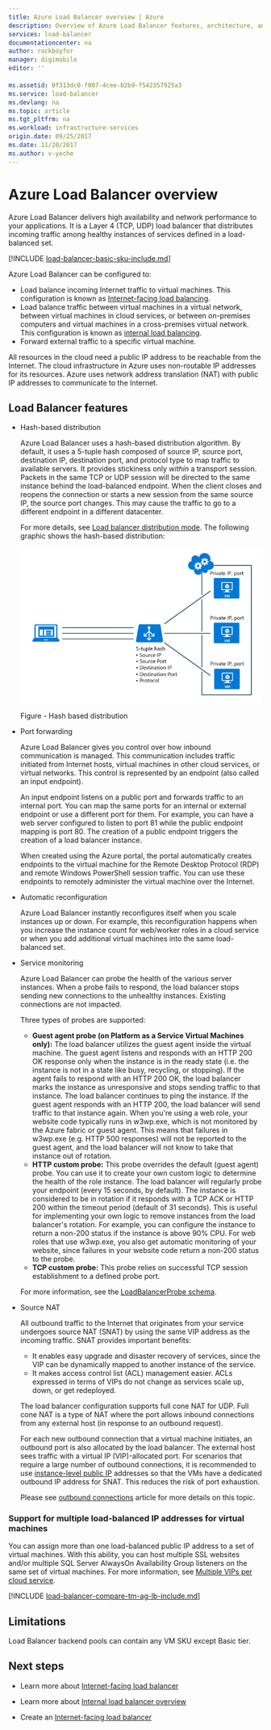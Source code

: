 ```yaml
---
title: Azure Load Balancer overview | Azure
description: Overview of Azure Load Balancer features, architecture, and implementation. Learn how the load balancer works and leverage it in the cloud.
services: load-balancer
documentationcenter: na
author: rockboyfor
manager: digimobile
editor: ''

ms.assetid: 0f313dc0-f007-4cee-b2b9-f542357925a3
ms.service: load-balancer
ms.devlang: na
ms.topic: article
ms.tgt_pltfrm: na
ms.workload: infrastructure-services
origin.date: 09/25/2017
ms.date: 11/20/2017
ms.author: v-yeche
---
```


# Azure Load Balancer overview

Azure Load Balancer delivers high availability and network performance to your applications. It is a Layer 4 (TCP, UDP) load balancer that distributes incoming traffic among healthy instances of services defined in a load-balanced set.

[!INCLUDE [load-balancer-basic-sku-include.md](../../includes/load-balancer-basic-sku-include.md)]

Azure Load Balancer can be configured to:

* Load balance incoming Internet traffic to virtual machines. This configuration is known as [Internet-facing load balancing](load-balancer-internet-overview.md).
* Load balance traffic between virtual machines in a virtual network, between virtual machines in cloud services, or between on-premises computers and virtual machines in a cross-premises virtual network. This configuration is known as [internal load balancing](load-balancer-internal-overview.md).
* Forward external traffic to a specific virtual machine.

All resources in the cloud need a public IP address to be reachable from the Internet. The cloud infrastructure in Azure uses non-routable IP addresses for its resources. Azure uses network address translation (NAT) with public IP addresses to communicate to the Internet.

## Load Balancer features

* Hash-based distribution

    Azure Load Balancer uses a hash-based distribution algorithm. By default, it uses a 5-tuple hash composed of source IP, source port, destination IP, destination port, and protocol type to map traffic to available servers. It provides stickiness only *within* a transport session. Packets in the same TCP or UDP session will be directed to the same instance behind the load-balanced endpoint. When the client closes and reopens the connection or starts a new session from the same source IP, the source port changes. This may cause the traffic to go to a different endpoint in a different datacenter.

    For more details, see [Load balancer distribution mode](load-balancer-distribution-mode.md). The following graphic shows the hash-based distribution:

    ![Hash-based distribution](./media/load-balancer-overview/load-balancer-distribution.png)

    Figure - Hash based distribution

* Port forwarding

    Azure Load Balancer gives you control over how inbound communication is managed. This communication includes traffic initiated from Internet hosts, virtual machines in other cloud services, or virtual networks. This control is represented by an endpoint (also called an input endpoint).

    An input endpoint listens on a public port and forwards traffic to an internal port. You can map the same ports for an internal or external endpoint or use a different port for them. For example, you can have a web server configured to listen to port 81 while the public endpoint mapping is port 80. The creation of a public endpoint triggers the creation of a load balancer instance.

    When created using the Azure portal, the portal automatically creates endpoints to the virtual machine for the Remote Desktop Protocol (RDP) and remote Windows PowerShell session traffic. You can use these endpoints to remotely administer the virtual machine over the Internet.

* Automatic reconfiguration

    Azure Load Balancer instantly reconfigures itself when you scale instances up or down. For example, this reconfiguration happens when you increase the instance count for web/worker roles in a cloud service or when you add additional virtual machines into the same load-balanced set.

* Service monitoring

    Azure Load Balancer can probe the health of the various server instances. When a probe fails to respond, the load balancer stops sending new connections to the unhealthy instances. Existing connections are not impacted.

    Three types of probes are supported:

    + **Guest agent probe (on Platform as a Service Virtual Machines only):** The load balancer utilizes the guest agent inside the virtual machine. The guest agent listens and responds with an HTTP 200 OK response only when the instance is in the ready state (i.e. the instance is not in a state like busy, recycling, or stopping). If the agent fails to respond with an HTTP 200 OK, the load balancer marks the instance as unresponsive and stops sending traffic to that instance. The load balancer continues to ping the instance. If the guest agent responds with an HTTP 200, the load balancer will send traffic to that instance again. When you're using a web role, your website code typically runs in w3wp.exe, which is not monitored by the Azure fabric or guest agent. This means that failures in w3wp.exe (e.g. HTTP 500 responses) will not be reported to the guest agent, and the load balancer will not know to take that instance out of rotation.
    + **HTTP custom probe:** This probe overrides the default (guest agent) probe. You can use it to create your own custom logic to determine the health of the role instance. The load balancer will regularly probe your endpoint (every 15 seconds, by default). The instance is considered to be in rotation if it responds with a TCP ACK or HTTP 200 within the timeout period (default of 31 seconds). This is useful for implementing your own logic to remove instances from the load balancer's rotation. For example, you can configure the instance to return a non-200 status if the instance is above 90% CPU. For web roles that use w3wp.exe, you also get automatic monitoring of your website, since failures in your website code return a non-200 status to the probe.
    + **TCP custom probe:** This probe relies on successful TCP session establishment to a defined probe port.

    For more information, see the [LoadBalancerProbe schema](https://msdn.microsoft.com/library/azure/jj151530.aspx).

* Source NAT

    All outbound traffic to the Internet that originates from your service undergoes source NAT (SNAT) by using the same VIP address as the incoming traffic. SNAT provides important benefits:

    + It enables easy upgrade and disaster recovery of services, since the VIP can be dynamically mapped to another instance of the service.
    + It makes access control list (ACL) management easier. ACLs expressed in terms of VIPs do not change as services scale up, down, or get redeployed.

    The load balancer configuration supports full cone NAT for UDP. Full cone NAT is a type of NAT where the port allows inbound connections from any external host (in response to an outbound request).

    For each new outbound connection that a virtual machine initiates, an outbound port is also allocated by the load balancer. The external host sees traffic with a virtual IP (VIP)-allocated port. For scenarios that require a large number of outbound connections, it is recommended to use [instance-level public IP](../virtual-network/virtual-networks-instance-level-public-ip.md) addresses so that the VMs have a dedicated outbound IP address for SNAT. This reduces the risk of port exhaustion.

    Please see [outbound connections](load-balancer-outbound-connections.md) article for more details on this topic.

### Support for multiple load-balanced IP addresses for virtual machines
You can assign more than one load-balanced public IP address to a set of virtual machines. With this ability, you can host multiple SSL websites and/or multiple SQL Server AlwaysOn Availability Group listeners on the same set of virtual machines. For more information, see [Multiple VIPs per cloud service](load-balancer-multivip.md).

[!INCLUDE [load-balancer-compare-tm-ag-lb-include.md](../../includes/load-balancer-compare-tm-ag-lb-include.md)]

## Limitations

Load Balancer backend pools can contain any VM SKU except Basic tier.

## Next steps

- Learn more about [Internet-facing load balancer](load-balancer-internet-overview.md)

- Learn more about [Internal load balancer overview](load-balancer-internal-overview.md)

- Create an [Internet-facing load balancer](load-balancer-get-started-internet-portal.md)

<!-- Not Available [networking capabilities](../networking/networking-overview.md) -->

<!--Update_Description: remove the Azure Deployment Content -->